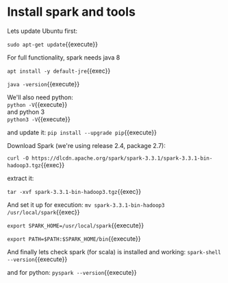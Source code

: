 # Install spark and tools

Lets update Ubuntu first:

`sudo apt-get update`{{execute}}

For full functionality, spark needs java 8

`apt install -y default-jre`{{exec}} 

`java -version`{{execute}}

We'll also need python:   
`python -V`{{execute}}   
 and python 3   
 `python3 -V`{{execute}}   

and update it:
`pip install --upgrade pip`{{execute}}


Download Spark (we're using release 2.4, package 2.7):

`curl -O https://dlcdn.apache.org/spark/spark-3.3.1/spark-3.3.1-bin-hadoop3.tgz`{{exec}}

extract it:

`tar -xvf spark-3.3.1-bin-hadoop3.tgz`{{exec}}


And set it up for execution:
`mv spark-3.3.1-bin-hadoop3 /usr/local/spark`{{exec}}


`export SPARK_HOME=/usr/local/spark`{{execute}}

`export PATH=$PATH:$SPARK_HOME/bin`{{execute}}


And finally lets check spark (for scala) is installed and working:
`spark-shell --version`{{execute}} 

and for python:
`pyspark --version`{{execute}}

